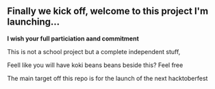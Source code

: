 ## Finally we kick off, welcome to this project I'm launching... 

**I wish your full particiation aand commitment**

  This is not a school project but a complete independent stuff,
  
  Feell like you will have koki beans beans beside this? Feel free
  
The main target off this repo is for the launch of the next hacktoberfest
